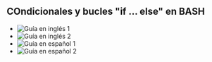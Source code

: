 ## COndicionales y bucles "if ... else" en BASH

- ![Guía en inglés 1](https://linuxhint.com/bash_conditional_statement/)
- ![Guía en inglés 2](https://www.pluralsight.com/resources/blog/cloud/conditions-in-bash-scripting-if-statements)
- ![Guía en español 1](https://www.freecodecamp.org/espanol/news/condicional-if-en-bash/)
- ![Guía en español 2](https://atareao.es/tutorial/scripts-en-bash/condicionales-en-bash/)
